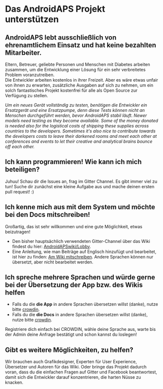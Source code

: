 # Das AndroidAPS Projekt unterstützen

## AndroidAPS lebt ausschließlich von ehrenamtlichem Einsatz und hat keine bezahlten Mitarbeiter.

Eltern, Betreuer, geliebte Personen und Menschen mit Diabetes arbeiten zusammen, um die Entwicklung einer Lösung für ein sehr verbreitetes Problem voranzutreiben.  </br>Die Entwickler arbeiten kostenlos in ihrer Freizeit. Aber es wäre etwas unfair von ihnen zu erwarten, zusätzliche Ausgaben auf sich zu nehmen, um ein solch fantastisches Projekt kostenfrei für alle als Open Source zur Verfügung zu stellen.

_Um ein neues Gerät vollständig zu testen, benötigen die Entwickler ein Ersatzgerät und eine Ersatzpumpe, denn diese Tests können nicht an Menschen durchgeführt werden, bevor AndroidAPS stabil läuft.  Newer models need testing as they become available.  Some of the money donated is needed also for the logistical costs of shipping these supplies across countries to the developers.  Sometimes it's also nice to contribute towards the developers costs to leave their darkened rooms and meet each other at conferences and events to let their creative and analytical brains bounce off each other._

## Ich kann programmieren! Wie kann ich mich beteiligen?

Juhuu! Schau dir die Issues an, frag im Gitter Channel. Es gibt immer viel zu tun! Suche dir zunächst eine kleine Aufgabe aus und mache deinen ersten pull request! :)

## Ich kenne mich aus mit dem System und möchte bei den Docs mitschreiben!

Großartig, das ist sehr willkommen und eine gute Möglichkeit, etwas beizutragen!
* Den bisher hauptsächlich verwendeten Gitter-Channel über das Wiki findest du hier: [AndroidAPSwiki/Lobby](https://gitter.im/AndroidAPSwiki/Lobby).
* Eine Anleitung, wie man Beiträge auf Englisch hinzufügt und bearbeitet, ist hier zu finden: [Am Wiki mitschreiben](../make-a-PR.md). Andere Sprachen können nur übersetzt, aber nicht bearbeitet werden.

## Ich spreche mehrere Sprachen und würde gerne bei der Übersetzung der App bzw. des Wikis helfen

* Falls du die **die App** in andere Sprachen übersetzen willst (danke), nutze bitte [crowdin](https://crowdin.com/project/androidaps).
* Falls du die **die Docs** in andere Sprachen übersetzen willst (danke), nutze bitte [crowdin](https://crowdin.com/project/androidapsdocs).

Registriere dich einfach bei CROWDIN, wähle deine Sprache aus, warte bis der Admin deine Anfrage bestätigt und schon kannst du loslegen!

## Gibt es weitere Möglichkeiten, zu helfen?

Wir brauchen auch Grafikdesigner, Experten für User Experience, Übersetzer und Autoren für das Wiki. Oder bringe das Projekt dadurch voran, dass du die einfachen Fragen auf Gitter und Facebook beantwortest, damit sich die Entwickler darauf konzentrieren, die harten Nüsse zu knacken.
